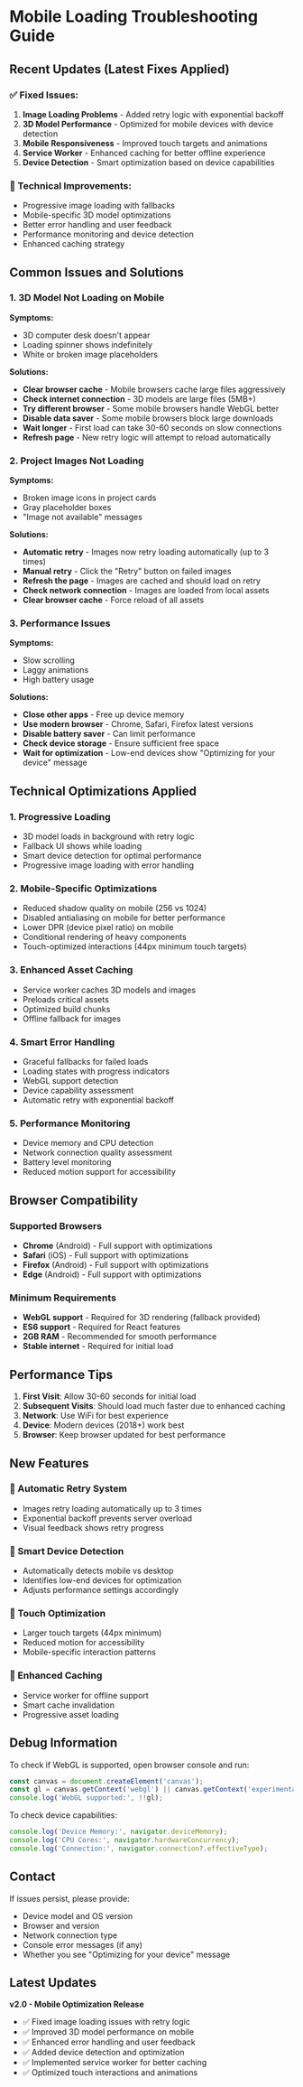 # Mobile Loading Troubleshooting Guide

## Recent Updates (Latest Fixes Applied)

### ✅ Fixed Issues:
1. **Image Loading Problems** - Added retry logic with exponential backoff
2. **3D Model Performance** - Optimized for mobile devices with device detection
3. **Mobile Responsiveness** - Improved touch targets and animations
4. **Service Worker** - Enhanced caching for better offline experience
5. **Device Detection** - Smart optimization based on device capabilities

### 🔧 Technical Improvements:
- Progressive image loading with fallbacks
- Mobile-specific 3D model optimizations
- Better error handling and user feedback
- Performance monitoring and device detection
- Enhanced caching strategy

## Common Issues and Solutions

### 1. 3D Model Not Loading on Mobile

**Symptoms:**
- 3D computer desk doesn't appear
- Loading spinner shows indefinitely
- White or broken image placeholders

**Solutions:**
- **Clear browser cache** - Mobile browsers cache large files aggressively
- **Check internet connection** - 3D models are large files (5MB+)
- **Try different browser** - Some mobile browsers handle WebGL better
- **Disable data saver** - Some mobile browsers block large downloads
- **Wait longer** - First load can take 30-60 seconds on slow connections
- **Refresh page** - New retry logic will attempt to reload automatically

### 2. Project Images Not Loading

**Symptoms:**
- Broken image icons in project cards
- Gray placeholder boxes
- "Image not available" messages

**Solutions:**
- **Automatic retry** - Images now retry loading automatically (up to 3 times)
- **Manual retry** - Click the "Retry" button on failed images
- **Refresh the page** - Images are cached and should load on retry
- **Check network connection** - Images are loaded from local assets
- **Clear browser cache** - Force reload of all assets

### 3. Performance Issues

**Symptoms:**
- Slow scrolling
- Laggy animations
- High battery usage

**Solutions:**
- **Close other apps** - Free up device memory
- **Use modern browser** - Chrome, Safari, Firefox latest versions
- **Disable battery saver** - Can limit performance
- **Check device storage** - Ensure sufficient free space
- **Wait for optimization** - Low-end devices show "Optimizing for your device" message

## Technical Optimizations Applied

### 1. Progressive Loading
- 3D model loads in background with retry logic
- Fallback UI shows while loading
- Smart device detection for optimal performance
- Progressive image loading with error handling

### 2. Mobile-Specific Optimizations
- Reduced shadow quality on mobile (256 vs 1024)
- Disabled antialiasing on mobile for better performance
- Lower DPR (device pixel ratio) on mobile
- Conditional rendering of heavy components
- Touch-optimized interactions (44px minimum touch targets)

### 3. Enhanced Asset Caching
- Service worker caches 3D models and images
- Preloads critical assets
- Optimized build chunks
- Offline fallback for images

### 4. Smart Error Handling
- Graceful fallbacks for failed loads
- Loading states with progress indicators
- WebGL support detection
- Device capability assessment
- Automatic retry with exponential backoff

### 5. Performance Monitoring
- Device memory and CPU detection
- Network connection quality assessment
- Battery level monitoring
- Reduced motion support for accessibility

## Browser Compatibility

### Supported Browsers
- **Chrome** (Android) - Full support with optimizations
- **Safari** (iOS) - Full support with optimizations
- **Firefox** (Android) - Full support with optimizations
- **Edge** (Android) - Full support with optimizations

### Minimum Requirements
- **WebGL support** - Required for 3D rendering (fallback provided)
- **ES6 support** - Required for React features
- **2GB RAM** - Recommended for smooth performance
- **Stable internet** - Required for initial load

## Performance Tips

1. **First Visit**: Allow 30-60 seconds for initial load
2. **Subsequent Visits**: Should load much faster due to enhanced caching
3. **Network**: Use WiFi for best experience
4. **Device**: Modern devices (2018+) work best
5. **Browser**: Keep browser updated for best performance

## New Features

### 🔄 Automatic Retry System
- Images retry loading automatically up to 3 times
- Exponential backoff prevents server overload
- Visual feedback shows retry progress

### 📱 Smart Device Detection
- Automatically detects mobile vs desktop
- Identifies low-end devices for optimization
- Adjusts performance settings accordingly

### 🎯 Touch Optimization
- Larger touch targets (44px minimum)
- Reduced motion for accessibility
- Mobile-specific interaction patterns

### 💾 Enhanced Caching
- Service worker for offline support
- Smart cache invalidation
- Progressive asset loading

## Debug Information

To check if WebGL is supported, open browser console and run:
```javascript
const canvas = document.createElement('canvas');
const gl = canvas.getContext('webgl') || canvas.getContext('experimental-webgl');
console.log('WebGL supported:', !!gl);
```

To check device capabilities:
```javascript
console.log('Device Memory:', navigator.deviceMemory);
console.log('CPU Cores:', navigator.hardwareConcurrency);
console.log('Connection:', navigator.connection?.effectiveType);
```

## Contact

If issues persist, please provide:
- Device model and OS version
- Browser and version
- Network connection type
- Console error messages (if any)
- Whether you see "Optimizing for your device" message

## Latest Updates

**v2.0 - Mobile Optimization Release**
- ✅ Fixed image loading issues with retry logic
- ✅ Improved 3D model performance on mobile
- ✅ Enhanced error handling and user feedback
- ✅ Added device detection and optimization
- ✅ Implemented service worker for better caching
- ✅ Optimized touch interactions and animations
